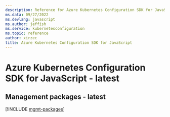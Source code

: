```yaml
---
description: Reference for Azure Kubernetes Configuration SDK for JavaScript
ms.data: 09/27/2022
ms.devlang: javascript
ms.author: jeffish
ms.service: kubernetesconfiguration
ms.topic: reference
author: xirzec
title: Azure Kubernetes Configuration SDK for JavaScript
---
```

# Azure Kubernetes Configuration SDK for JavaScript - latest

## Management packages - latest
[!INCLUDE [mgmt-packages](kubernetes-configuration-mgmt-index.md)]